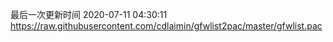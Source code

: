 最后一次更新时间 2020-07-11 04:30:11
https://raw.githubusercontent.com/cdlaimin/gfwlist2pac/master/gfwlist.pac

